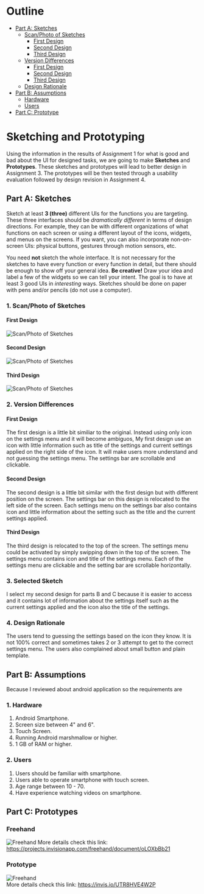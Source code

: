 # Outline
- [Part A: Sketches](#part-a-sketches)  
    - [Scan/Photo of Sketches](#1-scan/photo-of-sketches)
        - [First Design](#first-design)
        - [Second Design](#second-design)
        - [Third Design](#third-design)
    - [Version Differences](#2-version-differences)
        - [First Design](#first-design-1)
        - [Second Design](#second-design-1)
        - [Third Design](#third-design-1)
    - [Design Rationale](#4-design-rationale)
- [Part B: Assumptions](#part-b-assumptions) 
    - [Hardware](#1-hardware)
    - [Users](#2-users)
- [Part C: Prototype](#part-c-prototypes)

# Sketching and Prototyping
Using the information in the results of Assignment 1 for what is good and bad about the UI for designed tasks, we are going to make **Sketches** and **Prototypes**. These sketches and prototypes will lead to better design in Assignment 3. The prototypes will be then tested through a usability evaluation followed by design revision in Assignment 4.

## Part A: Sketches
Sketch at least **3 (three)** different UIs for the functions you are targeting. These three interfaces should be _dramatically different_ in terms of design directions. For example, they can be with different organizations of what functions on each screen or using a different layout of the icons, widgets, and menus on the screens. If you want, you can also incorporate non-on-screen UIs: physical buttons, gestures through motion sensors, etc.

You need **not** sketch the whole interface. It is not necessary for the sketches to have every function or every function in detail, but there should be enough to show off your general idea. **Be creative!** Draw your idea and label a few of the widgets so we can tell your intent. The goal is to have at least 3 good UIs in *interesting* ways. Sketches should be done on paper with pens and/or pencils (do not use a computer).

### 1. Scan/Photo of Sketches
#### First Design
![Scan/Photo of Sketches](src/Desain1.jpg)

#### Second Design
![Scan/Photo of Sketches](src/Desain2.jpg)

#### Third Design
![Scan/Photo of Sketches](src/Desain3.jpg)

### 2. Version Differences

#### First Design
The first design is a little bit similiar to the original. Instead using only icon on the settings menu and it will become ambiguos, My first design use an icon with little information such as title of the settings and current settings applied on the right side of the icon. It will make users more understand and not guessing the settings menu. The settings bar are scrollable and clickable.

#### Second Design
The second design is a little bit similar with the first design but with different position on the screen. The settings bar on this design is relocated to the left side of the screen. Each settings menu on the settings bar also contains icon and little information about the setting such as the title and the current settings applied.

#### Third Design
The third design is relocated to the top of the screen. The settings menu could be activated by simply swipping down in the top of the screen. The settings menu contains icon and title of the settings menu. Each of the settings menu are clickable and the setting bar are scrollable horizontally. 

### 3. Selected Sketch
I select my second design for parts B and C because it is easier to access and it contains lot of information about the settings itself such as the current settings applied and the icon also the title of the settings.

### 4. Design Rationale
The users tend to guessing the settings based on the icon they know. It is not 100% correct and sometimes takes 2 or 3 attempt to get to the correct settings menu. The users also complained about small button and plain template.

## Part B: Assumptions
Because I reviewed about android application so the requirements are
### 1. Hardware
1. Android Smartphone.
2. Screen size between 4" and 6".
3. Touch Screen.
4. Running Android marshmallow or higher.
5. 1 GB of RAM or higher.

### 2. Users
1. Users should be familiar with smartphone.
2. Users able to operate smartphone with touch screen.
3. Age range between 10 - 70.
4. Have experience watching videos on smartphone.

## Part C: Prototypes  
### Freehand  
![Freehand](src/freehand.PNG)
More details check this link: https://projects.invisionapp.com/freehand/document/oLOXbBb21

### Prototype  
![Freehand](src/prototype.gif)  
More details check this link: https://invis.io/UTR8HVE4W2P